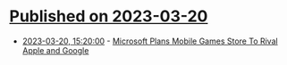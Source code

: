 # [Published on 2023-03-20](index.md)

* [2023-03-20, 15:20:00](https://apple.slashdot.org/story/23/03/20/0541237/microsoft-plans-mobile-games-store-to-rival-apple-and-google?utm_source=rss1.0mainlinkanon&utm_medium=feed) - [Microsoft Plans Mobile Games Store To Rival Apple and Google](https://apple.slashdot.org/story/23/03/20/0541237/microsoft-plans-mobile-games-store-to-rival-apple-and-google?utm_source=rss1.0mainlinkanon&utm_medium=feed)
